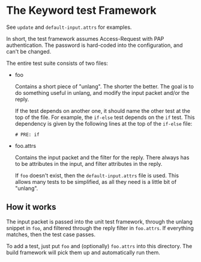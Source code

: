 # The Keyword test Framework

See `update` and `default-input.attrs` for examples.

In short, the test framework assumes Access-Request with PAP
authentication.  The password is hard-coded into the configuration,
and can't be changed.

The entire test suite consists of two files:

* foo

  Contains a short piece of "unlang".  The shorter the better.  The
  goal is to do something useful in unlang, and modify the input
  packet and/or the reply.

  If the test depends on another one, it should name the other test
  at the top of the file.  For example, the `if-else` test depends
  on the `if` test.  This dependency is given by the following lines
  at the top of the `if-else` file:

  `# PRE: if`

* foo.attrs

  Contains the input packet and the filter for the reply.  There
  always has to be attributes in the input, and filter attributes in the
  reply.

  If `foo` doesn't exist, then the `default-input.attrs` file is used.
  This allows many tests to be simplified, as all they need is a
  little bit of "unlang".


## How it works

The input packet is passed into the unit test framework, through the
unlang snippet in `foo`, and filtered through the reply filter in
`foo.attrs`.  If everything matches, then the test case passes.

To add a test, just put `foo` and (optionally) `foo.attrs` into this
directory.  The build framework will pick them up and automatically
run them.
